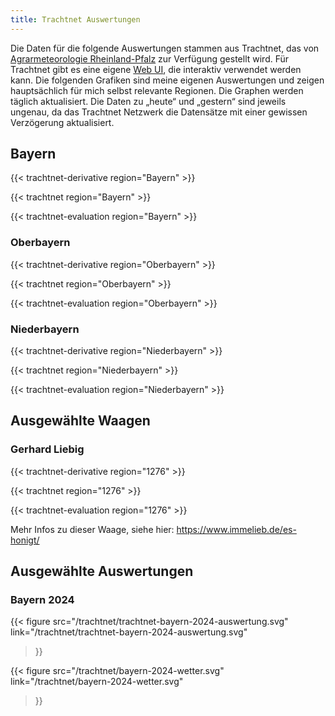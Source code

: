 ```yaml
---
title: Trachtnet Auswertungen
---
```


Die Daten für die folgende Auswertungen stammen aus Trachtnet, das von [Agrarmeteorologie Rheinland-Pfalz](https://www.wetter.rlp.de/Internet/global/inetcntr.nsf/dlr_web_full.xsp?src=N7V9968V90&p1=3M315JB66X) zur Verfügung gestellt wird.
Für Trachtnet gibt es eine eigene [Web UI](https://dlr-web-daten1.aspdienste.de/cgi-bin/tdsa/tdsa_client.pl), die interaktiv verwendet werden kann.
Die folgenden Grafiken sind meine eigenen Auswertungen und zeigen hauptsächlich für mich selbst relevante Regionen.
Die Graphen werden täglich aktualisiert.
Die Daten zu „heute“ und „gestern“ sind jeweils ungenau, da das Trachtnet Netzwerk die Datensätze mit einer gewissen Verzögerung aktualisiert.


## Bayern

{{< trachtnet-derivative region="Bayern" >}}

{{< trachtnet region="Bayern" >}}

{{< trachtnet-evaluation region="Bayern" >}}

### Oberbayern

{{< trachtnet-derivative region="Oberbayern" >}}

{{< trachtnet region="Oberbayern" >}}

{{< trachtnet-evaluation region="Oberbayern" >}}

### Niederbayern

{{< trachtnet-derivative region="Niederbayern" >}}

{{< trachtnet region="Niederbayern" >}}

{{< trachtnet-evaluation region="Niederbayern" >}}

## Ausgewählte Waagen

### Gerhard Liebig

{{< trachtnet-derivative region="1276" >}}

{{< trachtnet region="1276" >}}

{{< trachtnet-evaluation region="1276" >}}

Mehr Infos zu dieser Waage, siehe hier: https://www.immelieb.de/es-honigt/

## Ausgewählte Auswertungen
### Bayern 2024

{{< figure
  src="/trachtnet/trachtnet-bayern-2024-auswertung.svg"
  link="/trachtnet/trachtnet-bayern-2024-auswertung.svg"
>}}

{{< figure
  src="/trachtnet/bayern-2024-wetter.svg"
  link="/trachtnet/bayern-2024-wetter.svg"
>}}

